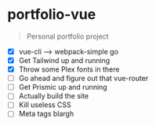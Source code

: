 # portfolio-vue

> Personal portfolio project

* [x] vue-cli --> webpack-simple go
* [x] Get Tailwind up and running
* [x] Throw some Plex fonts in there
* [ ] Go ahead and figure out that vue-router
* [ ] Get Prismic up and running
* [ ] Actually build the site
* [ ] Kill useless CSS
* [ ] Meta tags blargh
